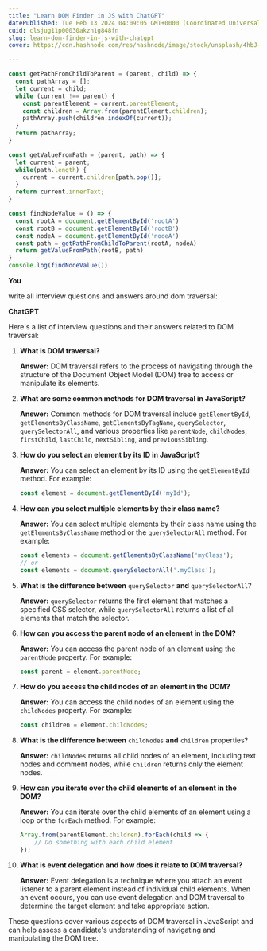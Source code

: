```yaml
---
title: "Learn DOM Finder in JS with ChatGPT"
datePublished: Tue Feb 13 2024 04:09:05 GMT+0000 (Coordinated Universal Time)
cuid: clsjug11p00030akzh1g848fn
slug: learn-dom-finder-in-js-with-chatgpt
cover: https://cdn.hashnode.com/res/hashnode/image/stock/unsplash/4hbJ-eymZ1o/upload/58c76e767522fd79b2019abaa17ce4e0.jpeg

---
```


```javascript
const getPathFromChildToParent = (parent, child) => {
  const pathArray = [];
  let current = child;
  while (current !== parent) {
    const parentElement = current.parentElement;
    const children = Array.from(parentElement.children);
    pathArray.push(children.indexOf(current));
  }
  return pathArray;
}

const getValueFromPath = (parent, path) => {
  let current = parent;
  while(path.length) {
    current = current.children[path.pop()];
  }
  return current.innerText;
}

const findNodeValue = () => {
  const rootA = document.getElementById('rootA')
  const rootB = document.getElementById('rootB')
  const nodeA = document.getElementById('nodeA')
  const path = getPathFromChildToParent(rootA, nodeA)
  return getValueFromPath(rootB, path)
}
console.log(findNodeValue())
```

**You**

write all interview questions and answers around dom traversal:

**ChatGPT**

Here's a list of interview questions and their answers related to DOM traversal:

1. **What is DOM traversal?**
    
    **Answer:** DOM traversal refers to the process of navigating through the structure of the Document Object Model (DOM) tree to access or manipulate its elements.
    
2. **What are some common methods for DOM traversal in JavaScript?**
    
    **Answer:** Common methods for DOM traversal include `getElementById`, `getElementsByClassName`, `getElementsByTagName`, `querySelector`, `querySelectorAll`, and various properties like `parentNode`, `childNodes`, `firstChild`, `lastChild`, `nextSibling`, and `previousSibling`.
    
3. **How do you select an element by its ID in JavaScript?**
    
    **Answer:** You can select an element by its ID using the `getElementById` method. For example:
    
    ```javascript
    const element = document.getElementById('myId');
    ```
    
4. **How can you select multiple elements by their class name?**
    
    **Answer:** You can select multiple elements by their class name using the `getElementsByClassName` method or the `querySelectorAll` method. For example:
    
    ```javascript
    const elements = document.getElementsByClassName('myClass');
    // or
    const elements = document.querySelectorAll('.myClass');
    ```
    
5. **What is the difference between** `querySelector` **and** `querySelectorAll`?
    
    **Answer:** `querySelector` returns the first element that matches a specified CSS selector, while `querySelectorAll` returns a list of all elements that match the selector.
    
6. **How can you access the parent node of an element in the DOM?**
    
    **Answer:** You can access the parent node of an element using the `parentNode` property. For example:
    
    ```javascript
    const parent = element.parentNode;
    ```
    
7. **How do you access the child nodes of an element in the DOM?**
    
    **Answer:** You can access the child nodes of an element using the `childNodes` property. For example:
    
    ```javascript
    const children = element.childNodes;
    ```
    
8. **What is the difference between** `childNodes` **and** `children` properties?
    
    **Answer:** `childNodes` returns all child nodes of an element, including text nodes and comment nodes, while `children` returns only the element nodes.
    
9. **How can you iterate over the child elements of an element in the DOM?**
    
    **Answer:** You can iterate over the child elements of an element using a loop or the `forEach` method. For example:
    
    ```javascript
    Array.from(parentElement.children).forEach(child => {
        // Do something with each child element
    });
    ```
    
10. **What is event delegation and how does it relate to DOM traversal?**
    
    **Answer:** Event delegation is a technique where you attach an event listener to a parent element instead of individual child elements. When an event occurs, you can use event delegation and DOM traversal to determine the target element and take appropriate action.
    

These questions cover various aspects of DOM traversal in JavaScript and can help assess a candidate's understanding of navigating and manipulating the DOM tree.